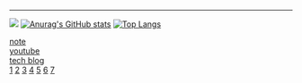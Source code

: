 ***
![](https://github-profile-summary-cards.vercel.app/api/cards/profile-details?username=ryusukevlc&theme=monokai)
[![Anurag's GitHub stats](https://github-readme-stats.vercel.app/api?username=ryusukevlc&theme=radical)](https://github.com/anuraghazra/github-readme-stats)
[![Top Langs](https://github-readme-stats.vercel.app/api/top-langs/?username=ryusukevlc&layout=compact&theme=radical)](https://github.com/anuraghazra/github-readme-stats)



[note](https://note.com/ryusuke1)  
[youtube](https://www.youtube.com/channel/UCKuLCyJ6xu1ofOw7AsbSP8A/featured)  
[tech blog](https://ryusukeblog.info/)  
[1](https://youtube.com/playlist?list=PL5uhcny8QJzZZ6I_O2lW4gbqUz-1B8mWI)
[2](https://youtube.com/playlist?list=PL5uhcny8QJzbwrjCc5IVypsJXEAnEVdhd)
[3](https://youtube.com/playlist?list=PL5uhcny8QJzYiz91UqHJxWgPHrTYC_573)
[4](https://youtube.com/playlist?list=PL5uhcny8QJzYlM51otLlqeSdHIoBmaIO4)
[5](https://youtube.com/playlist?list=PL5uhcny8QJzaA9BMhqE6pA-0-ukRUQYFg)
[6](https://youtube.com/playlist?list=PL5uhcny8QJzYXWlAn2V6oLDAvAxyn8d1j)
[7](https://youtube.com/playlist?list=PL5uhcny8QJzb32pOs0hKIJgC6AJN4DWs-)
